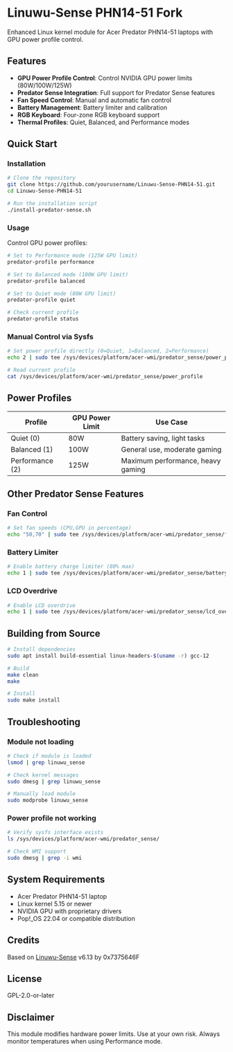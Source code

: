 # Linuwu-Sense PHN14-51 Fork

Enhanced Linux kernel module for Acer Predator PHN14-51 laptops with GPU power profile control.

## Features

- **GPU Power Profile Control**: Control NVIDIA GPU power limits (80W/100W/125W)
- **Predator Sense Integration**: Full support for Predator Sense features
- **Fan Speed Control**: Manual and automatic fan control
- **Battery Management**: Battery limiter and calibration
- **RGB Keyboard**: Four-zone RGB keyboard support
- **Thermal Profiles**: Quiet, Balanced, and Performance modes

## Quick Start

### Installation

```bash
# Clone the repository
git clone https://github.com/yourusername/Linuwu-Sense-PHN14-51.git
cd Linuwu-Sense-PHN14-51

# Run the installation script
./install-predator-sense.sh
```

### Usage

Control GPU power profiles:

```bash
# Set to Performance mode (125W GPU limit)
predator-profile performance

# Set to Balanced mode (100W GPU limit)
predator-profile balanced

# Set to Quiet mode (80W GPU limit)
predator-profile quiet

# Check current profile
predator-profile status
```

### Manual Control via Sysfs

```bash
# Set power profile directly (0=Quiet, 1=Balanced, 2=Performance)
echo 2 | sudo tee /sys/devices/platform/acer-wmi/predator_sense/power_profile

# Read current profile
cat /sys/devices/platform/acer-wmi/predator_sense/power_profile
```

## Power Profiles

| Profile | GPU Power Limit | Use Case |
|---------|----------------|----------|
| Quiet (0) | 80W | Battery saving, light tasks |
| Balanced (1) | 100W | General use, moderate gaming |
| Performance (2) | 125W | Maximum performance, heavy gaming |

## Other Predator Sense Features

### Fan Control
```bash
# Set fan speeds (CPU,GPU in percentage)
echo "50,70" | sudo tee /sys/devices/platform/acer-wmi/predator_sense/fan_speed
```

### Battery Limiter
```bash
# Enable battery charge limiter (80% max)
echo 1 | sudo tee /sys/devices/platform/acer-wmi/predator_sense/battery_limiter
```

### LCD Overdrive
```bash
# Enable LCD overdrive
echo 1 | sudo tee /sys/devices/platform/acer-wmi/predator_sense/lcd_override
```

## Building from Source

```bash
# Install dependencies
sudo apt install build-essential linux-headers-$(uname -r) gcc-12

# Build
make clean
make

# Install
sudo make install
```

## Troubleshooting

### Module not loading
```bash
# Check if module is loaded
lsmod | grep linuwu_sense

# Check kernel messages
sudo dmesg | grep linuwu_sense

# Manually load module
sudo modprobe linuwu_sense
```

### Power profile not working
```bash
# Verify sysfs interface exists
ls /sys/devices/platform/acer-wmi/predator_sense/

# Check WMI support
sudo dmesg | grep -i wmi
```

## System Requirements

- Acer Predator PHN14-51 laptop
- Linux kernel 5.15 or newer
- NVIDIA GPU with proprietary drivers
- Pop!_OS 22.04 or compatible distribution

## Credits

Based on [Linuwu-Sense](https://github.com/0x7375646F/Linuwu-Sense) v6.13 by 0x7375646F

## License

GPL-2.0-or-later

## Disclaimer

This module modifies hardware power limits. Use at your own risk. Always monitor temperatures when using Performance mode.